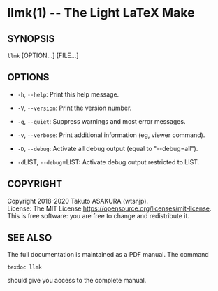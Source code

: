 # llmk(1) -- The Light LaTeX Make

## SYNOPSIS

`llmk` [OPTION...] [FILE...]

## OPTIONS


* `-h`, `--help`:
  Print this help message.
* `-V`, `--version`:
  Print the version number.

* `-q`, `--quiet`:
  Suppress warnings and most error messages.
* `-v`, `--verbose`:
  Print additional information (eg, viewer command).
* `-D`, `--debug`:
  Activate all debug output (equal to "--debug=all").
* `-d`LIST, `--debug`=LIST:
  Activate debug output restricted to LIST.

## COPYRIGHT

Copyright 2018-2020 Takuto ASAKURA (wtsnjp).  
License: The MIT License <https://opensource.org/licenses/mit-license>.  
This is free software: you are free to change and redistribute it.

## SEE ALSO

The full documentation is maintained as a PDF manual. The command

```
texdoc llmk
```

should give you access to the complete manual.
